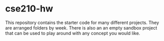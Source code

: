 # cse210-hw
This repository contains the starter code for many different projects. They are arranged folders by week. There is also an an empty sandbox project that can be used to play around with any concept you would like.
